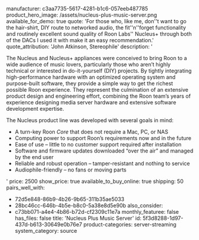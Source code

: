 manufacturer: c3aa7735-5617-4281-b1c6-057eeb487785
product_hero_image: /assets/nucleus-plus-music-server.png
available_for_demo: true
quote: 'For those who, like me, don''t want to go the hair-shirt, DIY route to networked audio, the fit''n''forget functionality and routinely excellent sound quality of Roon Labs'' Nucleus+ through both of the DACs I used it with make it an easy recommendation.'
quote_attribution: 'John Atkinson, Stereophile'
description: '<p>The Nucleus and Nucleus+ appliances were conceived to bring Roon to a wide audience of music lovers, particularly those who aren’t highly technical or interested in do-it-yourself (DIY) projects. By tightly integrating high-performance hardware with an optimized operating system and purpose-built software, they provide a simple way to get the richest possible Roon experience. They represent the culmination of an extensive product design and engineering effort, combining the Roon team’s years of experience designing media server hardware and extensive software development expertise.</p><p>The Nucleus product line was developed with several goals in mind:</p><ul><li>A turn-key Roon&nbsp;<i>Core</i>&nbsp;that does not require a Mac, PC, or NAS</li><li>Computing power to support Roon’s requirements now and in the future</li><li>Ease of use – little to no customer support required after installation</li><li>Software and firmware updates downloaded “over the air” and managed by the end user</li><li>Reliable and robust operation –&nbsp;tamper-resistant and nothing to service</li><li>Audiophile-friendly –&nbsp;no fans or moving parts</li></ul>'
price: 2500
show_price: true
available_to_buy_online: true
shipping: 50
pairs_well_with:
  - 72d5e848-86b9-4b26-9b65-311b35ae5033
  - 28bc46cc-646b-4b5e-b8c0-5a38e8d5e90b
also_consider:
  - c73bb071-a4e4-4b86-b72d-cf2309c11e7a
monthly_featuree: false
has_files: false
title: 'Nucleus Plus Music Server'
id: 5f3d8288-1d97-437d-b613-30649e0b76e7
product-categories: server-streaming
system_category: source
